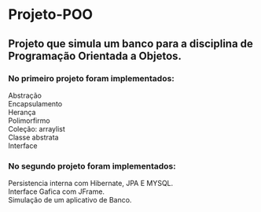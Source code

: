 # Projeto-POO
<h2>Projeto que simula um banco para a disciplina de Programação Orientada a Objetos.</h2>
<h3>No primeiro projeto foram implementados:</h3>
<p>Abstração<br>
Encapsulamento<br>
Herança<br>
Polimorfirmo<br>
Coleção: arraylist<br>
Classe abstrata<br>
Interface<br>
</p>

<h3>No segundo projeto foram implementados:</h3>
<p> Persistencia interna com Hibernate, JPA E MYSQL.<br>
Interface Gafica com JFrame.<br>
Simulação de um aplicativo de Banco.<br>
</p>
